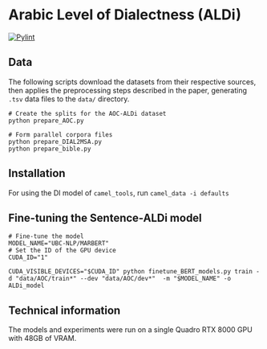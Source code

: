 # Arabic Level of Dialectness (ALDi)
[![Pylint](https://github.com/AMR-KELEG/Arabic-Formality/actions/workflows/pylint.yml/badge.svg)](https://github.com/AMR-KELEG/Arabic-Formality/actions/workflows/pylint.yml)

## Data

The following scripts download the datasets from their respective sources, then applies the preprocessing steps described in the paper, generating `.tsv` data files to the `data/` directory.
```
# Create the splits for the AOC-ALDi dataset
python prepare_AOC.py

# Form parallel corpora files
python prepare_DIAL2MSA.py
python prepare_bible.py
```

## Installation
For using the DI model of `camel_tools`, run `camel_data -i defaults`

## Fine-tuning the Sentence-ALDi model
```
# Fine-tune the model
MODEL_NAME="UBC-NLP/MARBERT"
# Set the ID of the GPU device
CUDA_ID="1"

CUDA_VISIBLE_DEVICES="$CUDA_ID" python finetune_BERT_models.py train -d "data/AOC/train*" --dev "data/AOC/dev*"  -m "$MODEL_NAME" -o ALDi_model
```

## Technical information
The models and experiments were run on a single Quadro RTX 8000 GPU with 48GB of VRAM.

